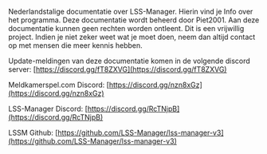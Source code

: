 Nederlandstalige documentatie over LSS-Manager. 
Hierin vind je Info over het programma.
Deze documentatie wordt beheerd door Piet2001.
Aan deze documentatie kunnen geen rechten worden ontleent. Dit is een vrijwillig project.
Indien je niet zeker weet wat je moet doen, neem dan altijd contact op met mensen die meer kennis hebben.

Update-meldingen van deze documentatie komen in de volgende discord server:
[https://discord.gg/fT8ZXVG](https://discord.gg/fT8ZXVG)

Meldkamerspel.com Discord:
[https://discord.gg/nzn8xGz](https://discord.gg/nzn8xGz)

LSS-Manager Discord:
[https://discord.gg/RcTNjpB](https://discord.gg/RcTNjpB)

LSSM Github:
[https://github.com/LSS-Manager/lss-manager-v3](https://github.com/LSS-Manager/lss-manager-v3)
